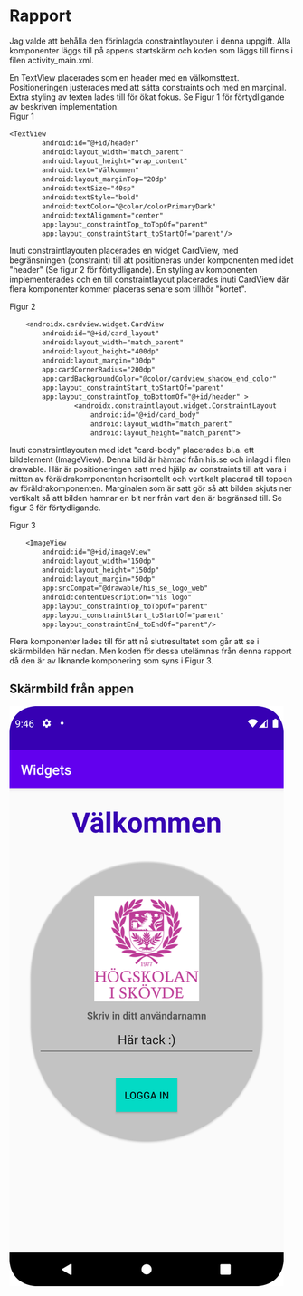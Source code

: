 
# Rapport

Jag valde att behålla den förinlagda constraintlayouten i denna uppgift. Alla komponenter läggs till på appens startskärm och koden som läggs till finns i filen activity_main.xml. 

En TextView placerades som en header med en välkomsttext. Positioneringen justerades med att sätta constraints och med en marginal. Extra styling av texten lades till för ökat fokus. Se Figur 1 för förtydligande av beskriven implementation.    
Figur 1
```
<TextView
        android:id="@+id/header"
        android:layout_width="match_parent"
        android:layout_height="wrap_content"
        android:text="Välkommen"
        android:layout_marginTop="20dp"
        android:textSize="40sp"
        android:textStyle="bold"
        android:textColor="@color/colorPrimaryDark"
        android:textAlignment="center"
        app:layout_constraintTop_toTopOf="parent"
        app:layout_constraintStart_toStartOf="parent"/>
```

Inuti constraintlayouten placerades en widget CardView, med begränsningen (constraint) till att positioneras under komponenten med idet "header" (Se figur 2 för förtydligande). 
En styling av komponenten implementerades och en till constraintlayout placerades inuti CardView där flera komponenter kommer placeras senare som tillhör "kortet".

Figur 2
```
    <androidx.cardview.widget.CardView
        android:id="@+id/card_layout"
        android:layout_width="match_parent"
        android:layout_height="400dp"
        android:layout_margin="30dp"
        app:cardCornerRadius="200dp"
        app:cardBackgroundColor="@color/cardview_shadow_end_color"
        app:layout_constraintStart_toStartOf="parent"
        app:layout_constraintTop_toBottomOf="@+id/header" >
                <androidx.constraintlayout.widget.ConstraintLayout
                    android:id="@+id/card_body"
                    android:layout_width="match_parent"
                    android:layout_height="match_parent">
```

Inuti constraintlayouten med idet "card-body" placerades bl.a. ett bildelement (ImageView). Denna bild är hämtad från his.se och inlagd i filen drawable. 
Här är positioneringen satt med hjälp av constraints till att vara i mitten av föräldrakomponenten horisontellt och vertikalt placerad till toppen av föräldrakomponenten. 
Marginalen som är satt gör så att bilden skjuts ner vertikalt så att bilden hamnar en bit ner från vart den är begränsad till. Se figur 3 för förtydligande. 

Figur 3
```
    <ImageView
        android:id="@+id/imageView"
        android:layout_width="150dp"
        android:layout_height="150dp"
        android:layout_margin="50dp"
        app:srcCompat="@drawable/his_se_logo_web"
        android:contentDescription="his logo"
        app:layout_constraintTop_toTopOf="parent"
        app:layout_constraintStart_toStartOf="parent"
        app:layout_constraintEnd_toEndOf="parent"/>
```

Flera komponenter lades till för att nå slutresultatet som går att se i skärmbilden här nedan. Men koden för dessa utelämnas från denna rapport då den är av liknande komponering som syns i Figur 3.

## Skärmbild från appen
![](Screenshot.png)

